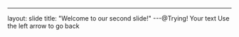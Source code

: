 
---
layout: slide
title: "Welcome to our second slide!"
---@Trying!
Your text
Use the left arrow to go back
